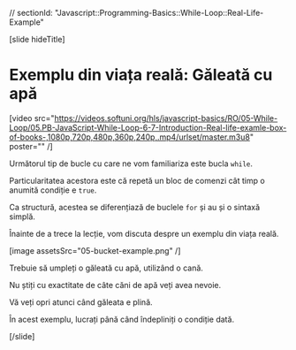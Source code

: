// sectionId: "Javascript::Programming-Basics::While-Loop::Real-Life-Example"

[slide hideTitle]

# Exemplu din viața reală: Găleată cu apă
[video src="https://videos.softuni.org/hls/javascript-basics/RO/05-While-Loop/05.PB-JavaScript-While-Loop-6-7-Introduction-Real-life-examle-box-of-books-,1080p,720p,480p,360p,240p,.mp4/urlset/master.m3u8" poster="" /]

Următorul tip de bucle cu care ne vom familiariza este bucla `while`.
 
Particularitatea acestora este că repetă un bloc de comenzi cât timp o anumită condiție e `true`. 

Ca structură, acestea se diferențiază de buclele `for` și au și o sintaxă simplă.

Înainte de a trece la lecție, vom discuta despre un exemplu din viața reală.

[image assetsSrc="05-bucket-example.png" /]

Trebuie să umpleți o găleată cu apă, utilizând o cană.

Nu știți cu exactitate de câte căni de apă veți avea nevoie.

Vă veți opri atunci când găleata e plină.

În acest exemplu, lucrați până când îndepliniți o condiție dată.

[/slide]

